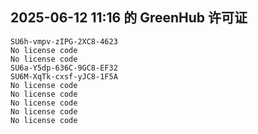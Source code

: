 ## 2025-06-12 11:16 的 GreenHub 许可证
```
SU6h-vmpv-zIPG-2XC8-4623
No license code
No license code
SU6a-Y5dp-636C-9GC8-EF32
SU6M-XqTk-cxsf-yJC8-1F5A
No license code
No license code
No license code
No license code
No license code
```

